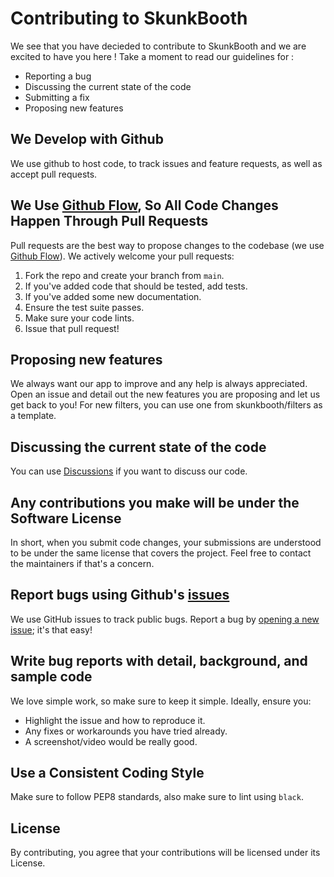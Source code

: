 # Contributing to SkunkBooth
We see that you have decieded to contribute to SkunkBooth and we are excited to have you here ! Take a moment to read our guidelines for :
- Reporting a bug
- Discussing the current state of the code
- Submitting a fix
- Proposing new features

## We Develop with Github
We use github to host code, to track issues and feature requests, as well as accept pull requests.

## We Use [Github Flow](https://guides.github.com/introduction/flow/index.html), So All Code Changes Happen Through Pull Requests
Pull requests are the best way to propose changes to the codebase (we use [Github Flow](https://guides.github.com/introduction/flow/index.html)). We actively welcome your pull requests:

1. Fork the repo and create your branch from `main`.
2. If you've added code that should be tested, add tests.
3. If you've added some new documentation.
4. Ensure the test suite passes.
5. Make sure your code lints.
6. Issue that pull request!

## Proposing new features
We always want our app to improve and any help is always appreciated. Open an issue and detail out the new features you are proposing and let us get back to you!
For new filters, you can use one from skunkbooth/filters as a template.

## Discussing the current state of the code
You can use [Discussions](https://github.com/Davidy22/SkunkBooth/discussions) if you want to discuss our code.

## Any contributions you make will be under the Software License
In short, when you submit code changes, your submissions are understood to be under the same license that covers the project. Feel free to contact the maintainers if that's a concern.

## Report bugs using Github's [issues](https://github.com/briandk/transcriptase-atom/issues)
We use GitHub issues to track public bugs. Report a bug by [opening a new issue](); it's that easy!

## Write bug reports with detail, background, and sample code
We love simple work, so make sure to keep it simple. Ideally, ensure you:
- Highlight the issue and how to reproduce it.
- Any fixes or workarounds you have tried already.
- A screenshot/video would be really good.

## Use a Consistent Coding Style
Make sure to follow PEP8 standards, also make sure to lint using `black`.

## License
By contributing, you agree that your contributions will be licensed under its License.

